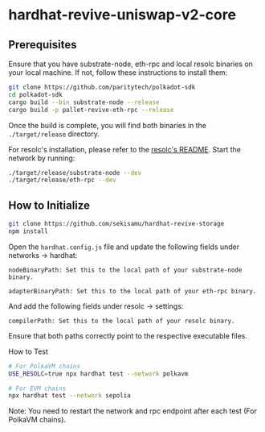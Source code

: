 # hardhat-revive-uniswap-v2-core
## Prerequisites
Ensure that you have substrate-node, eth-rpc and local resolc binaries on your local machine. If not, follow these instructions to install them:

```bash
git clone https://github.com/paritytech/polkadot-sdk
cd polkadot-sdk
cargo build --bin substrate-node --release
cargo build -p pallet-revive-eth-rpc --release
```
Once the build is complete, you will find both binaries in the `./target/release` directory.

For resolc's installation, please refer to the [resolc's README](https://github.com/paritytech/revive/blob/main/README.md).
Start the network by running:

```bash
./target/release/substrate-node --dev
./target/release/eth-rpc --dev
```

## How to Initialize
```bash
git clone https://github.com/sekisamu/hardhat-revive-storage
npm install
```
Open the `hardhat.config.js` file and update the following fields under networks -> hardhat:
```
nodeBinaryPath: Set this to the local path of your substrate-node binary.

adapterBinaryPath: Set this to the local path of your eth-rpc binary.

```
And add the following fields under resolc -> settings:
```
compilerPath: Set this to the local path of your resolc binary.
```

Ensure that both paths correctly point to the respective executable files.

How to Test
```bash
# For PolkaVM chains
USE_RESOLC=true npx hardhat test --network polkavm

# For EVM chains
npx hardhat test --network sepolia
```
Note: You need to restart the network and rpc endpoint after each test (For PolkaVM chains).
